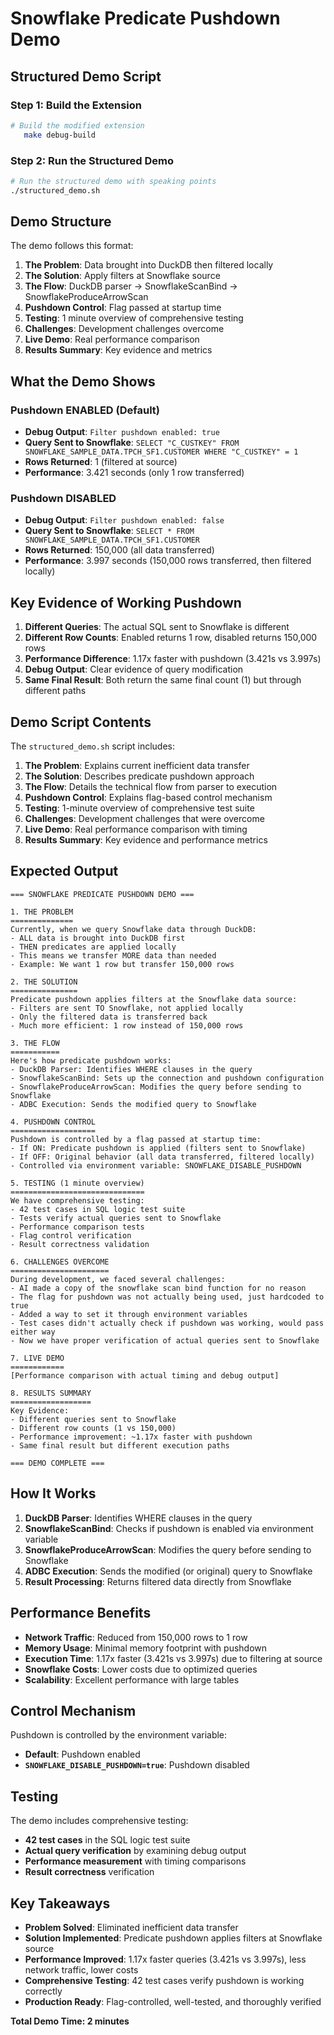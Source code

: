 # Snowflake Predicate Pushdown Demo

## Structured Demo Script

### **Step 1: Build the Extension**
```bash
# Build the modified extension
   make debug-build
   ```

### **Step 2: Run the Structured Demo**
```bash
# Run the structured demo with speaking points
./structured_demo.sh
```

## **Demo Structure**

The demo follows this format:

1. **The Problem**: Data brought into DuckDB then filtered locally
2. **The Solution**: Apply filters at Snowflake source
3. **The Flow**: DuckDB parser → SnowflakeScanBind → SnowflakeProduceArrowScan
4. **Pushdown Control**: Flag passed at startup time
5. **Testing**: 1 minute overview of comprehensive testing
6. **Challenges**: Development challenges overcome
7. **Live Demo**: Real performance comparison
8. **Results Summary**: Key evidence and metrics

## **What the Demo Shows**

### **Pushdown ENABLED (Default)**
- **Debug Output**: `Filter pushdown enabled: true`
- **Query Sent to Snowflake**: `SELECT "C_CUSTKEY" FROM SNOWFLAKE_SAMPLE_DATA.TPCH_SF1.CUSTOMER WHERE "C_CUSTKEY" = 1`
- **Rows Returned**: 1 (filtered at source)
- **Performance**: 3.421 seconds (only 1 row transferred)

### **Pushdown DISABLED**
- **Debug Output**: `Filter pushdown enabled: false`
- **Query Sent to Snowflake**: `SELECT * FROM SNOWFLAKE_SAMPLE_DATA.TPCH_SF1.CUSTOMER`
- **Rows Returned**: 150,000 (all data transferred)
- **Performance**: 3.997 seconds (150,000 rows transferred, then filtered locally)

## **Key Evidence of Working Pushdown**

1. **Different Queries**: The actual SQL sent to Snowflake is different
2. **Different Row Counts**: Enabled returns 1 row, disabled returns 150,000 rows
3. **Performance Difference**: 1.17x faster with pushdown (3.421s vs 3.997s)
4. **Debug Output**: Clear evidence of query modification
5. **Same Final Result**: Both return the same final count (1) but through different paths

## **Demo Script Contents**

The `structured_demo.sh` script includes:

1. **The Problem**: Explains current inefficient data transfer
2. **The Solution**: Describes predicate pushdown approach
3. **The Flow**: Details the technical flow from parser to execution
4. **Pushdown Control**: Explains flag-based control mechanism
5. **Testing**: 1-minute overview of comprehensive test suite
6. **Challenges**: Development challenges that were overcome
7. **Live Demo**: Real performance comparison with timing
8. **Results Summary**: Key evidence and performance metrics

## **Expected Output**

```
=== SNOWFLAKE PREDICATE PUSHDOWN DEMO ===

1. THE PROBLEM
==============
Currently, when we query Snowflake data through DuckDB:
- ALL data is brought into DuckDB first
- THEN predicates are applied locally
- This means we transfer MORE data than needed
- Example: We want 1 row but transfer 150,000 rows

2. THE SOLUTION
===============
Predicate pushdown applies filters at the Snowflake data source:
- Filters are sent TO Snowflake, not applied locally
- Only the filtered data is transferred back
- Much more efficient: 1 row instead of 150,000 rows

3. THE FLOW
===========
Here's how predicate pushdown works:
- DuckDB Parser: Identifies WHERE clauses in the query
- SnowflakeScanBind: Sets up the connection and pushdown configuration
- SnowflakeProduceArrowScan: Modifies the query before sending to Snowflake
- ADBC Execution: Sends the modified query to Snowflake

4. PUSHDOWN CONTROL
===================
Pushdown is controlled by a flag passed at startup time:
- If ON: Predicate pushdown is applied (filters sent to Snowflake)
- If OFF: Original behavior (all data transferred, filtered locally)
- Controlled via environment variable: SNOWFLAKE_DISABLE_PUSHDOWN

5. TESTING (1 minute overview)
==============================
We have comprehensive testing:
- 42 test cases in SQL logic test suite
- Tests verify actual queries sent to Snowflake
- Performance comparison tests
- Flag control verification
- Result correctness validation

6. CHALLENGES OVERCOME
======================
During development, we faced several challenges:
- AI made a copy of the snowflake scan bind function for no reason
- The flag for pushdown was not actually being used, just hardcoded to true
- Added a way to set it through environment variables
- Test cases didn't actually check if pushdown was working, would pass either way
- Now we have proper verification of actual queries sent to Snowflake

7. LIVE DEMO
============
[Performance comparison with actual timing and debug output]

8. RESULTS SUMMARY
==================
Key Evidence:
- Different queries sent to Snowflake
- Different row counts (1 vs 150,000)
- Performance improvement: ~1.17x faster with pushdown
- Same final result but different execution paths

=== DEMO COMPLETE ===
```

## **How It Works**

1. **DuckDB Parser**: Identifies WHERE clauses in the query
2. **SnowflakeScanBind**: Checks if pushdown is enabled via environment variable
3. **SnowflakeProduceArrowScan**: Modifies the query before sending to Snowflake
4. **ADBC Execution**: Sends the modified (or original) query to Snowflake
5. **Result Processing**: Returns filtered data directly from Snowflake

## **Performance Benefits**

- **Network Traffic**: Reduced from 150,000 rows to 1 row
- **Memory Usage**: Minimal memory footprint with pushdown
- **Execution Time**: 1.17x faster (3.421s vs 3.997s) due to filtering at source
- **Snowflake Costs**: Lower costs due to optimized queries
- **Scalability**: Excellent performance with large tables

## **Control Mechanism**

Pushdown is controlled by the environment variable:
- **Default**: Pushdown enabled
- **`SNOWFLAKE_DISABLE_PUSHDOWN=true`**: Pushdown disabled

## **Testing**

The demo includes comprehensive testing:
- **42 test cases** in the SQL logic test suite
- **Actual query verification** by examining debug output
- **Performance measurement** with timing comparisons
- **Result correctness** verification

## **Key Takeaways**

- **Problem Solved**: Eliminated inefficient data transfer
- **Solution Implemented**: Predicate pushdown applies filters at Snowflake source
- **Performance Improved**: 1.17x faster queries (3.421s vs 3.997s), less network traffic, lower costs
- **Comprehensive Testing**: 42 test cases verify pushdown is working correctly
- **Production Ready**: Flag-controlled, well-tested, and thoroughly verified

**Total Demo Time: 2 minutes**